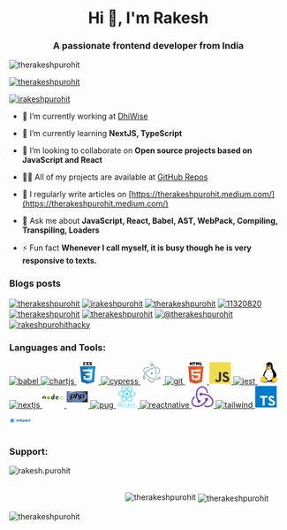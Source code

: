 <h1 align="center">Hi 👋, I'm Rakesh</h1>
<h3 align="center">A passionate frontend developer from India</h3>

<p align="left"> <img src="https://komarev.com/ghpvc/?username=therakeshpurohit&label=Profile%20views&color=0e75b6&style=flat" alt="therakeshpurohit" /> </p>

<p align="left"> <a href="https://github.com/ryo-ma/github-profile-trophy"><img src="https://github-profile-trophy.vercel.app/?username=therakeshpurohit" alt="therakeshpurohit" /></a> </p>

<p align="left"> <a href="https://twitter.com/irakeshpurohit" target="blank"><img src="https://img.shields.io/twitter/follow/irakeshpurohit?logo=twitter&style=for-the-badge" alt="irakeshpurohit" /></a> </p>

- 🔭 I’m currently working at [DhiWise](https://www.dhiwise.com/)

- 🌱 I’m currently learning **NextJS, TypeScript**

- 👯 I’m looking to collaborate on **Open source projects based on JavaScript and React**

- 👨‍💻 All of my projects are available at [GitHub Repos](https://github.com/TheRakeshPurohit?tab=repositories&q=&type=source&language=&sort=)

- 📝 I regularly write articles on [https://therakeshpurohit.medium.com/](https://therakeshpurohit.medium.com/)

- 💬 Ask me about **JavaScript, React, Babel, AST, WebPack, Compiling, Transpiling, Loaders**

- ⚡ Fun fact **Whenever I call myself, it is busy though he is very responsive to texts.**

### Blogs posts
<!-- BLOG-POST-LIST:START -->
<!-- BLOG-POST-LIST:END -->

<p align="left">
<a href="https://dev.to/therakeshpurohit" target="blank"><img align="center" src="https://raw.githubusercontent.com/rahuldkjain/github-profile-readme-generator/master/src/images/icons/Social/devto.svg" alt="therakeshpurohit" height="30" width="40" /></a>
<a href="https://twitter.com/irakeshpurohit" target="blank"><img align="center" src="https://raw.githubusercontent.com/rahuldkjain/github-profile-readme-generator/master/src/images/icons/Social/twitter.svg" alt="irakeshpurohit" height="30" width="40" /></a>
<a href="https://linkedin.com/in/therakeshpurohit" target="blank"><img align="center" src="https://raw.githubusercontent.com/rahuldkjain/github-profile-readme-generator/master/src/images/icons/Social/linked-in-alt.svg" alt="therakeshpurohit" height="30" width="40" /></a>
<a href="https://stackoverflow.com/users/11320820" target="blank"><img align="center" src="https://raw.githubusercontent.com/rahuldkjain/github-profile-readme-generator/master/src/images/icons/Social/stack-overflow.svg" alt="11320820" height="30" width="40" /></a>
<a href="https://codesandbox.com/therakeshpurohit" target="blank"><img align="center" src="https://raw.githubusercontent.com/rahuldkjain/github-profile-readme-generator/master/src/images/icons/Social/codesandbox.svg" alt="therakeshpurohit" height="30" width="40" /></a>
<a href="https://instagram.com/therakeshpurohit" target="blank"><img align="center" src="https://raw.githubusercontent.com/rahuldkjain/github-profile-readme-generator/master/src/images/icons/Social/instagram.svg" alt="therakeshpurohit" height="30" width="40" /></a>
<a href="https://medium.com/@therakeshpurohit" target="blank"><img align="center" src="https://raw.githubusercontent.com/rahuldkjain/github-profile-readme-generator/master/src/images/icons/Social/medium.svg" alt="@therakeshpurohit" height="30" width="40" /></a>
<a href="https://www.youtube.com/c/rakeshpurohithacky" target="blank"><img align="center" src="https://raw.githubusercontent.com/rahuldkjain/github-profile-readme-generator/master/src/images/icons/Social/youtube.svg" alt="rakeshpurohithacky" height="30" width="40" /></a>
</p>

<h3 align="left">Languages and Tools:</h3>
<p align="left"> <a href="https://babeljs.io/" target="_blank" rel="noreferrer"> <img src="https://www.vectorlogo.zone/logos/babeljs/babeljs-icon.svg" alt="babel" width="40" height="40"/> </a> <a href="https://www.chartjs.org" target="_blank" rel="noreferrer"> <img src="https://www.chartjs.org/media/logo-title.svg" alt="chartjs" width="40" height="40"/> </a> <a href="https://www.w3schools.com/css/" target="_blank" rel="noreferrer"> <img src="https://raw.githubusercontent.com/devicons/devicon/master/icons/css3/css3-original-wordmark.svg" alt="css3" width="40" height="40"/> </a> <a href="https://www.cypress.io" target="_blank" rel="noreferrer"> <img src="https://raw.githubusercontent.com/simple-icons/simple-icons/6e46ec1fc23b60c8fd0d2f2ff46db82e16dbd75f/icons/cypress.svg" alt="cypress" width="40" height="40"/> </a> <a href="https://www.electronjs.org" target="_blank" rel="noreferrer"> <img src="https://raw.githubusercontent.com/devicons/devicon/master/icons/electron/electron-original.svg" alt="electron" width="40" height="40"/> </a> <a href="https://git-scm.com/" target="_blank" rel="noreferrer"> <img src="https://www.vectorlogo.zone/logos/git-scm/git-scm-icon.svg" alt="git" width="40" height="40"/> </a> <a href="https://www.w3.org/html/" target="_blank" rel="noreferrer"> <img src="https://raw.githubusercontent.com/devicons/devicon/master/icons/html5/html5-original-wordmark.svg" alt="html5" width="40" height="40"/> </a> <a href="https://developer.mozilla.org/en-US/docs/Web/JavaScript" target="_blank" rel="noreferrer"> <img src="https://raw.githubusercontent.com/devicons/devicon/master/icons/javascript/javascript-original.svg" alt="javascript" width="40" height="40"/> </a> <a href="https://jestjs.io" target="_blank" rel="noreferrer"> <img src="https://www.vectorlogo.zone/logos/jestjsio/jestjsio-icon.svg" alt="jest" width="40" height="40"/> </a> <a href="https://www.linux.org/" target="_blank" rel="noreferrer"> <img src="https://raw.githubusercontent.com/devicons/devicon/master/icons/linux/linux-original.svg" alt="linux" width="40" height="40"/> </a> <a href="https://nextjs.org/" target="_blank" rel="noreferrer"> <img src="https://cdn.worldvectorlogo.com/logos/nextjs-2.svg" alt="nextjs" width="40" height="40"/> </a> <a href="https://nodejs.org" target="_blank" rel="noreferrer"> <img src="https://raw.githubusercontent.com/devicons/devicon/master/icons/nodejs/nodejs-original-wordmark.svg" alt="nodejs" width="40" height="40"/> </a> <a href="https://www.php.net" target="_blank" rel="noreferrer"> <img src="https://raw.githubusercontent.com/devicons/devicon/master/icons/php/php-original.svg" alt="php" width="40" height="40"/> </a> <a href="https://pugjs.org" target="_blank" rel="noreferrer"> <img src="https://cdn.worldvectorlogo.com/logos/pug.svg" alt="pug" width="40" height="40"/> </a> <a href="https://reactjs.org/" target="_blank" rel="noreferrer"> <img src="https://raw.githubusercontent.com/devicons/devicon/master/icons/react/react-original-wordmark.svg" alt="react" width="40" height="40"/> </a> <a href="https://reactnative.dev/" target="_blank" rel="noreferrer"> <img src="https://reactnative.dev/img/header_logo.svg" alt="reactnative" width="40" height="40"/> </a> <a href="https://redux.js.org" target="_blank" rel="noreferrer"> <img src="https://raw.githubusercontent.com/devicons/devicon/master/icons/redux/redux-original.svg" alt="redux" width="40" height="40"/> </a> <a href="https://tailwindcss.com/" target="_blank" rel="noreferrer"> <img src="https://www.vectorlogo.zone/logos/tailwindcss/tailwindcss-icon.svg" alt="tailwind" width="40" height="40"/> </a> <a href="https://www.typescriptlang.org/" target="_blank" rel="noreferrer"> <img src="https://raw.githubusercontent.com/devicons/devicon/master/icons/typescript/typescript-original.svg" alt="typescript" width="40" height="40"/> </a> <a href="https://webpack.js.org" target="_blank" rel="noreferrer"> <img src="https://raw.githubusercontent.com/devicons/devicon/d00d0969292a6569d45b06d3f350f463a0107b0d/icons/webpack/webpack-original-wordmark.svg" alt="webpack" width="40" height="40"/> </a> </p>

<h3 align="left">Support:</h3>
<p><a href="https://www.buymeacoffee.com/rakesh.purohit"> <img align="left" src="https://cdn.buymeacoffee.com/buttons/v2/default-yellow.png" height="50" width="210" alt="rakesh.purohit" /></a></p><br><br>

<p><img align="left" src="https://github-readme-stats.vercel.app/api/top-langs?username=therakeshpurohit&show_icons=true&locale=en&layout=compact" alt="therakeshpurohit" /></p>

<p>&nbsp;<img align="center" src="https://github-readme-stats.vercel.app/api?username=therakeshpurohit&show_icons=true&locale=en" alt="therakeshpurohit" /></p>

<p><img align="center" src="https://github-readme-streak-stats.herokuapp.com/?user=therakeshpurohit&" alt="therakeshpurohit" /></p>
